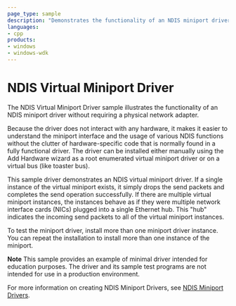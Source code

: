 ```yaml
---
page_type: sample
description: "Demonstrates the functionality of an NDIS miniport driver without requiring a physical network adapter."
languages:
- cpp
products:
- windows
- windows-wdk
---
```



<!---
    name: NDIS Virtual Miniport Driver
    platform: WDM
    language: cpp
    category: Network
    description: Demonstrates the functionality of an NDIS miniport driver without requiring a physical network adapter.
    samplefwlink: http://go.microsoft.com/fwlink/p/?LinkId=617918
--->

# NDIS Virtual Miniport Driver

The NDIS Virtual Miniport Driver sample illustrates the functionality of an NDIS miniport driver without requiring a physical network adapter.

Because the driver does not interact with any hardware, it makes it easier to understand the miniport interface and the usage of various NDIS functions without the clutter of hardware-specific code that is normally found in a fully functional driver. The driver can be installed either manually using the Add Hardware wizard as a root enumerated virtual miniport driver or on a virtual bus (like toaster bus).

This sample driver demonstrates an NDIS virtual miniport driver. If a single instance of the virtual miniport exists, it simply drops the send packets and completes the send operation successfully. If there are multiple virtual miniport instances, the instances behave as if they were multiple network interface cards (NICs) plugged into a single Ethernet hub. This "hub" indicates the incoming send packets to all of the virtual miniport instances.

To test the miniport driver, install more than one miniport driver instance. You can repeat the installation to install more than one instance of the miniport.

**Note** This sample provides an example of minimal driver intended for education purposes. The driver and its sample test programs are not intended for use in a production environment.

For more information on creating NDIS Miniport Drivers, see [NDIS Miniport Drivers](http://msdn.microsoft.com/en-us/library/windows/hardware/ff565949).
